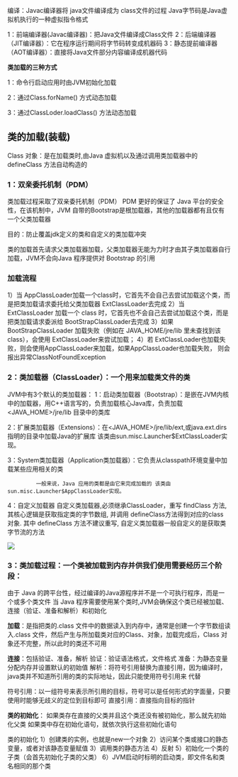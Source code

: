 编译：Javac编译器将 java文件编译成为 class文件的过程
Java字节码是Java虚拟机执行的一种虚拟指令格式

1：前端编译器(Javac编译器)：把Java文件编译成Class文件
2：后端编译器（JIT编译器）：它在程序运行期间将字节码转变成机器码
3：静态提前编译器（AOT编译器）：直接将Java文件部分内容编译成机器代码

**类加载的三种方式**

1：命令行启动应用时由JVM初始化加载

2：通过Class.forName() 方式动态加载

3：通过ClassLoder.loadClass() 方法动态加载

## 类的加载(装载)

Class 对象：是在加载类时,由Java 虚拟机以及通过调用类加载器中的 defineClass 方法自动构造的 

### 1：双亲委托机制（PDM）

  类加载过程采取了双亲委托机制（PDM）
  PDM 更好的保证了 Java 平台的安全性，在该机制中，JVM 自带的Bootstrap是根加载器，其他的加载器都有且仅有一个父类加载器

目的：防止覆盖jdk定义的类和自定义的类加载冲突


类的加载首先请求父类加载器加载，父类加载器无能为力时才由其子类加载器自行加载，JVM不会向Java 程序提供对 Bootstrap 的引用

###  加载流程

  1）当 AppClassLoader加载一个class时，它首先不会自己去尝试加载这个类，而是把类加载请求委托给父类加载器
     ExtClassLoader去完成
  2）当 ExtClassLoader 加载一个 class 时，它首先也不会自己去尝试加载这个类，而是把类加载请求委派给
     BootStrapClassLoader去完成 
  3）如果 BootStrapClassLoader 加载失败（例如在 JAVA_HOME​/jre/lib 里未查找到该 class），会使用
     ExtClassLoader来尝试加载；
  4）若 ExtClassLoader也加载失败，则会使用AppClassLoader来加载，如果AppClassLoader也加载失败，
     则会报出异常ClassNotFoundException



### 2：类加载器（ClassLoader）：一个用来加载类文件的类

JVM中有3个默认的类加载器：
    1：启动类加载器（Bootstrap）：是嵌在JVM内核中的加载器，用C++语言写的，负责加载核心Java库，负责加载<JAVA_HOME>/jre/lib 目录中的类库

2：扩展类加载器（Extensions）：在<JAVA_HOME>/jre/lib/ext,或java.ext.dirs指明的目录中加载Java的扩展库
			   该类由sun.misc.Launcher$ExtClassLoader实现。

3：System类加载器（Application类加载器）：它负责从classpath环境变量中加载某些应用相关的类

   			 一般来说，Java 应用的类都是由它来完成加载的 该类由sun.misc.Launcher$AppClassLoader实现。

4：自定义加载器
自定义类加载器,必须继承ClassLoader，重写 findClass 方法, 其核心逻辑是获取指定类的字节数组, 并调用 defineClass方法得到对应的class 对象. 其中 defineClass 方法不建议重写, 自定义类加载器一般自定义的是获取类字节流的方法

![](G:\Java\Java_note\8：JVM\自定义类加载器.png)

### 3：类加载过程：一个类被加载到内存并供我们使用需要经历三个阶段：

  由于 Java 的跨平台性，经过编译的Java源程序并不是一个可执行程序，而是一个或多个类文件
  当 Java 程序需要使用某个类时,JVM会确保这个类已经被加载、连接（验证、准备和解析）和初始化

**加载**：是指把类的.class 文件中的数据读入到内存中，通常是创建一个字节数组读入.class 文件，然后产生与所加载类对应的Class、对象，加载完成后，Class 对象还不完整，所以此时的类还不可用

**连接**：包括验证、准备，解析
	验证：验证语法格式，文件格式
	准备：为静态变量分配内存并设置默认的初始值
	解析：将符号引用替换为直接引用，因为编译时，java类并不知道所引用的类的实际地址，因此只能使用符号引用来	代替

 符号引用：以一组符号来表示所引用的目标，符号可以是任何形式的字面量，只要使用时能够无歧义的定位到目标即可
 直接引用：直接指向目标的指针 

 **类的初始化**：
	  如果类存在直接的父类并且这个类还没有被初始化，那么就先初始化父类
	  如果类中存在初始化语句，就依次执行这些初始化语句

 类的初始化 
   1）创建类的实例，也就是new一个对象 
   2）访问某个类或接口的静态变量，或者对该静态变量赋值 
   3）调用类的静态方法
   4）反射
   5）初始化一个类的子类（会首先初始化子类的父类） 
   6）JVM启动时标明的启动类，即文件名和类名相同的那个类












